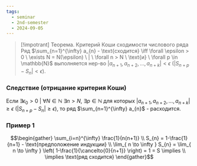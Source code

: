 ```yaml
---
tags:
  - seminar
  - 2nd-semester
  - 2024-09-05
---
```

> [!impotrant] Теорема. Критерий Коши сходимости числового ряда
> Ряд $\sum_{n=1}^{\infty} a_{n} - \text{сходится} \iff \forall \epsilon > 0 \ \exists N = N(\epsilon) \ | \ \forall n > N \ \text{и} \ \forall p \in \mathbb{N}$ выполняется нер-во $|a_{n+1}, a_{n+2}, \dots, a_{n+k}| < \epsilon \ (|S_{n+p} - S_{n}| < \epsilon)$.

### Следствие (отрицание критерия Коши)

Если $\exists\epsilon_{0} > 0 \ | \ \forall N \in \mathbb{N} \ \exists n > N, \ \exists p \in \mathbb{N}$ для которых $|a_{n+1}, a_{n+2}, \dots, a_{n+k}| \geq \epsilon \ (|S_{n+p} - S_{n}| \geq \epsilon)$, то ряд $\sum_{n=1}^{\infty} a_{n}$ - расходится.

### Пример 1

$$\begin{gather}
\sum_{i=n}^{\infty} \frac{1}{n(n+1)} \\
S_{n} = 1-\frac{1}{n+1} - \text{предположение индукции} \\
\lim_{ n \to \infty } S_{n} = \lim_{ n \to \infty } \left( 1-\frac{1}{\cancelto{0}{n+1}} \right) = 1 = S \implies \\
\implies \text{ряд сходится}
\end{gather}$$

